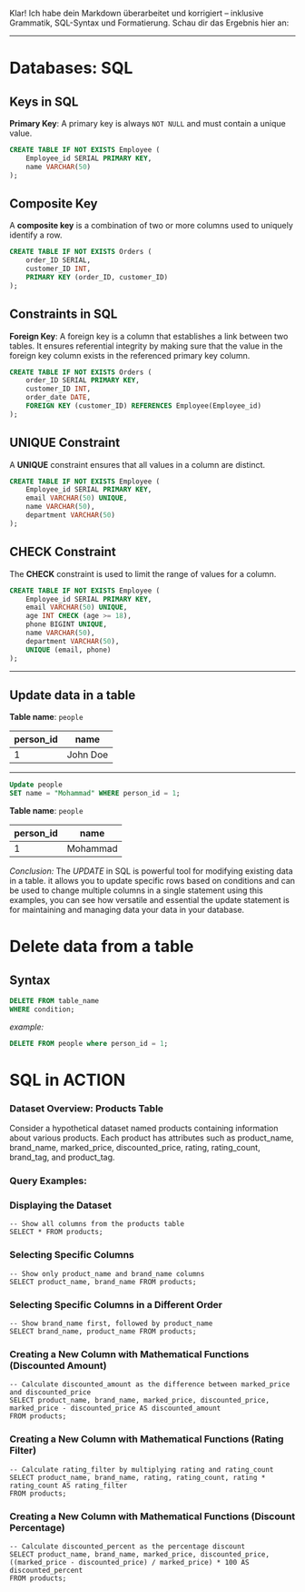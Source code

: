 Klar! Ich habe dein Markdown überarbeitet und korrigiert – inklusive Grammatik, SQL-Syntax und Formatierung. Schau dir das Ergebnis hier an:

---

# Databases: SQL

## Keys in SQL

**Primary Key**: A primary key is always `NOT NULL` and must contain a unique value.

```sql
CREATE TABLE IF NOT EXISTS Employee (
    Employee_id SERIAL PRIMARY KEY,
    name VARCHAR(50)
);
```

## Composite Key

A **composite key** is a combination of two or more columns used to uniquely identify a row.

```sql
CREATE TABLE IF NOT EXISTS Orders (
    order_ID SERIAL,
    customer_ID INT,
    PRIMARY KEY (order_ID, customer_ID)
);
```

## Constraints in SQL

**Foreign Key**: A foreign key is a column that establishes a link between two tables. It ensures referential integrity by making sure that the value in the foreign key column exists in the referenced primary key column.

```sql
CREATE TABLE IF NOT EXISTS Orders (
    order_ID SERIAL PRIMARY KEY,
    customer_ID INT,
    order_date DATE,
    FOREIGN KEY (customer_ID) REFERENCES Employee(Employee_id)
);
```

## UNIQUE Constraint

A **UNIQUE** constraint ensures that all values in a column are distinct.

```sql
CREATE TABLE IF NOT EXISTS Employee (
    Employee_id SERIAL PRIMARY KEY,
    email VARCHAR(50) UNIQUE,
    name VARCHAR(50),
    department VARCHAR(50)
);
```

## CHECK Constraint

The **CHECK** constraint is used to limit the range of values for a column.

```sql
CREATE TABLE IF NOT EXISTS Employee (
    Employee_id SERIAL PRIMARY KEY,
    email VARCHAR(50) UNIQUE,
    age INT CHECK (age >= 18),
    phone BIGINT UNIQUE,
    name VARCHAR(50),
    department VARCHAR(50),
    UNIQUE (email, phone)
);
```



---

## Update data in a table

**Table name**: `people`

| person_id | name      |
|-----------|-----------|
| 1         | John Doe  |

---

```sql
Update people
SET name = "Mohammad" WHERE person_id = 1;
```
**Table name**: `people`

| person_id | name      |
|-----------|-----------|
| 1         | Mohammad  |


*Conclusion:* The *UPDATE* in SQL is powerful tool for modifying existing data in a table. it allows you to update specific rows based on conditions
and can be used to change multiple columns in a single statement using this examples, you can see how versatile and essential the update statement
is for maintaining and managing data your data in your database.

# Delete data from a table
## Syntax
```sql
DELETE FROM table_name
WHERE condition;
```

*example:*
```SQL
DELETE FROM people where person_id = 1;
```

# SQL in ACTION
### **Dataset Overview: Products Table**

Consider a hypothetical dataset named products containing information about various products. Each product has attributes such as product_name, brand_name, marked_price, discounted_price, rating, rating_count, brand_tag, and product_tag.

### **Query Examples:**

### **Displaying the Dataset**

```
-- Show all columns from the products table
SELECT * FROM products;
```

### **Selecting Specific Columns**

```
-- Show only product_name and brand_name columns
SELECT product_name, brand_name FROM products;
```

### **Selecting Specific Columns in a Different Order**

```
-- Show brand_name first, followed by product_name
SELECT brand_name, product_name FROM products;
```

### **Creating a New Column with Mathematical Functions (Discounted Amount)**

```
-- Calculate discounted_amount as the difference between marked_price and discounted_price
SELECT product_name, brand_name, marked_price, discounted_price, marked_price - discounted_price AS discounted_amount
FROM products;
```

### **Creating a New Column with Mathematical Functions (Rating Filter)**

```
-- Calculate rating_filter by multiplying rating and rating_count
SELECT product_name, brand_name, rating, rating_count, rating * rating_count AS rating_filter
FROM products;
```

### **Creating a New Column with Mathematical Functions (Discount Percentage)**

```
-- Calculate discounted_percent as the percentage discount
SELECT product_name, brand_name, marked_price, discounted_price, ((marked_price - discounted_price) / marked_price) * 100 AS discounted_percent
FROM products;
```
